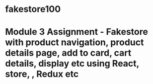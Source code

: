 # fakestore100
# Module 3 Assignment - Fakestore with product navigation, product details page, add to card, cart details, display etc using React, store, , Redux etc 
